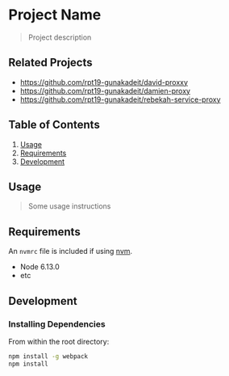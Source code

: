 # Project Name

> Project description

## Related Projects

  - https://github.com/rpt19-gunakadeit/david-proxxy
  - https://github.com/rpt19-gunakadeit/damien-proxy
  - https://github.com/rpt19-gunakadeit/rebekah-service-proxy

## Table of Contents

1. [Usage](#Usage)
1. [Requirements](#requirements)
1. [Development](#development)

## Usage

> Some usage instructions

## Requirements

An `nvmrc` file is included if using [nvm](https://github.com/creationix/nvm).

- Node 6.13.0
- etc

## Development

### Installing Dependencies

From within the root directory:

```sh
npm install -g webpack
npm install
```

